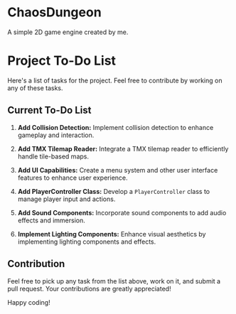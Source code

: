 # ChaosDungeon
A simple 2D game engine created by me.

# Project To-Do List

Here's a list of tasks for the project. Feel free to contribute by working on any of these tasks.

## Current To-Do List

1. **Add Collision Detection:** Implement collision detection to enhance gameplay and interaction.
   
2. **Add TMX Tilemap Reader:** Integrate a TMX tilemap reader to efficiently handle tile-based maps.

3. **Add UI Capabilities:** Create a menu system and other user interface features to enhance user experience.

4. **Add PlayerController Class:** Develop a `PlayerController` class to manage player input and actions.

5. **Add Sound Components:** Incorporate sound components to add audio effects and immersion.

6. **Implement Lighting Components:** Enhance visual aesthetics by implementing lighting components and effects.

## Contribution

Feel free to pick up any task from the list above, work on it, and submit a pull request. Your contributions are greatly appreciated!

Happy coding!
